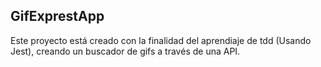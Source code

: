 ## GifExprestApp
Este proyecto está creado con la finalidad del aprendiaje de tdd (Usando Jest), creando un buscador de gifs a través de una API.
